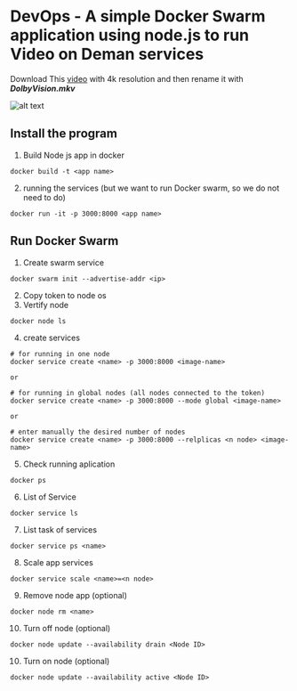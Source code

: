 # DevOps - A simple Docker Swarm application using node.js to run Video on Deman services

Download This [video](https://youtu.be/eXju5LkrYs4) with 4k resolution and then rename it with _**DolbyVision.mkv**_

![alt text](https://iili.io/KeSqCl.jpg)

## Install the program

1. Build Node js app in docker

```
docker build -t <app name>
```

2.  running the services (but we want to run Docker swarm, so we do not need to do)
```
docker run -it -p 3000:8000 <app name>
```

## Run Docker Swarm

1. Create swarm service
```
docker swarm init --advertise-addr <ip>
```

2. Copy token to node os
3. Vertify node
```
docker node ls
```

4. create services
```
# for running in one node
docker service create <name> -p 3000:8000 <image-name>

or

# for running in global nodes (all nodes connected to the token)
docker service create <name> -p 3000:8000 --mode global <image-name>

or

# enter manually the desired number of nodes
docker service create <name> -p 3000:8000 --relplicas <n node> <image-name>
```

5. Check running aplication
```
docker ps
```
6. List of Service
```
docker service ls
```

7. List task of services
```
docker service ps <name>
```

8. Scale app services
```
docker service scale <name>=<n node>
```

9. Remove node app (optional)
```
docker node rm <name>
```

10. Turn off node (optional)
```
docker node update --availability drain <Node ID>
```

10. Turn on node (optional)
```
docker node update --availability active <Node ID>
```
